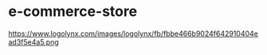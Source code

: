 # e-commerce-store

https://www.logolynx.com/images/logolynx/fb/fbbe466b9024f642910404ead3f5e4a5.png
